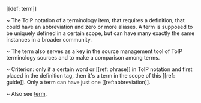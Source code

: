 [[def: term]]

~ The ToIP notation of a terminology item, that requires a definition, that could have an abbreviation and zero or more aliases. A term is supposed to be uniquely defined in a certain scope, but can have many exactly the same instances in a broader community.  

~ The term also serves as a key in the source management tool of ToIP terminology sources and to make a comparison among terms.  

~ Criterion: only if a certain word or [[ref: phrase]] in ToIP notation and first placed in the definition tag, then it's a term in the scope of this [[ref: guide]]. Only a term can have just one [[ref:abbreviation]].  

~ Also see [term](https://weboftrust.github.io/WOT-terms/docs/glossary-unified?level=2#term).
